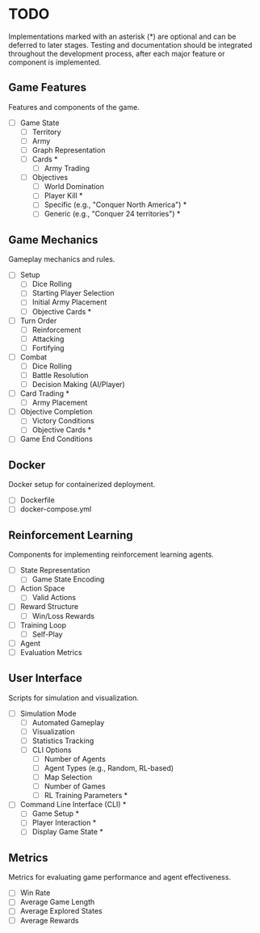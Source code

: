 # TODO

Implementations marked with an asterisk (*) are optional and can be deferred to later stages.
Testing and documentation should be integrated throughout the development process, after each major feature or component is implemented.

## Game Features
Features and components of the game.

- [ ] Game State
    - [ ] Territory
    - [ ] Army
    - [ ] Graph Representation
    - [ ] Cards *
        - [ ] Army Trading
    - [ ] Objectives
        - [ ] World Domination
        - [ ] Player Kill *
        - [ ] Specific (e.g., "Conquer North America") *
        - [ ] Generic (e.g., "Conquer 24 territories") *

## Game Mechanics
Gameplay mechanics and rules.

- [ ] Setup
    - [ ] Dice Rolling
    - [ ] Starting Player Selection
    - [ ] Initial Army Placement
    - [ ] Objective Cards *
- [ ] Turn Order
    - [ ] Reinforcement
    - [ ] Attacking
    - [ ] Fortifying
- [ ] Combat
    - [ ] Dice Rolling
    - [ ] Battle Resolution
    - [ ] Decision Making (AI/Player)
- [ ] Card Trading *
    - [ ] Army Placement
- [ ] Objective Completion
    - [ ] Victory Conditions
    - [ ] Objective Cards *
- [ ] Game End Conditions

## Docker
Docker setup for containerized deployment.

- [ ] Dockerfile
- [ ] docker-compose.yml

## Reinforcement Learning
Components for implementing reinforcement learning agents.

- [ ] State Representation
    - [ ] Game State Encoding
- [ ] Action Space
    - [ ] Valid Actions
- [ ] Reward Structure
    - [ ] Win/Loss Rewards
- [ ] Training Loop
    - [ ] Self-Play
- [ ] Agent
- [ ] Evaluation Metrics

## User Interface
Scripts for simulation and visualization.

- [ ] Simulation Mode
    - [ ] Automated Gameplay
    - [ ] Visualization
    - [ ] Statistics Tracking
    - [ ] CLI Options
        - [ ] Number of Agents
        - [ ] Agent Types (e.g., Random, RL-based)
        - [ ] Map Selection
        - [ ] Number of Games
        - [ ] RL Training Parameters *
- [ ] Command Line Interface (CLI) *
    - [ ] Game Setup *
    - [ ] Player Interaction *
    - [ ] Display Game State *

## Metrics
Metrics for evaluating game performance and agent effectiveness.

- [ ] Win Rate
- [ ] Average Game Length
- [ ] Average Explored States
- [ ] Average Rewards
